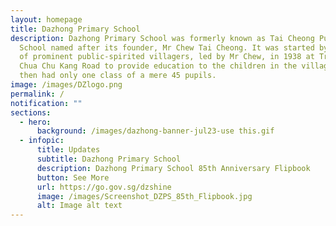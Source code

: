 ```yaml
---
layout: homepage
title: Dazhong Primary School
description: Dazhong Primary School was formerly known as Tai Cheong Public
  School named after its founder, Mr Chew Tai Cheong. It was started by a group
  of prominent public-spirited villagers, led by Mr Chew, in 1938 at Track 5
  Chua Chu Kang Road to provide education to the children in the village. It
  then had only one class of a mere 45 pupils.
image: /images/DZlogo.png
permalink: /
notification: ""
sections:
  - hero:
      background: /images/dazhong-banner-jul23-use this.gif
  - infopic:
      title: Updates
      subtitle: Dazhong Primary School
      description: Dazhong Primary School 85th Anniversary Flipbook
      button: See More
      url: https://go.gov.sg/dzshine
      image: /images/Screenshot_DZPS_85th_Flipbook.jpg
      alt: Image alt text
---
```

